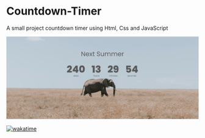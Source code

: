 # Countdown-Timer
A small project countdown timer using Html, Css and JavaScript
<p align="center"><img src="https://github.com/kapsarovL/Countdown-Timer/blob/master/countdown.jpg" alt="banner"></p>
<a href="https://wakatime.com/badge/user/e595da90-fe5b-4ace-9a1e-5cc79148e056/project/43c9ada8-74cd-4222-af8c-41939df9c4dd"><img src="https://wakatime.com/badge/user/e595da90-fe5b-4ace-9a1e-5cc79148e056/project/43c9ada8-74cd-4222-af8c-41939df9c4dd.svg" alt="wakatime"></a>
